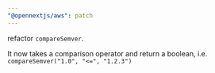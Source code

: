 ```yaml
---
"@opennextjs/aws": patch
---
```


refactor `compareSemver`.

It now takes a comparison operator and return a boolean, i.e. `compareSemver("1.0", "<=", "1.2.3")`

